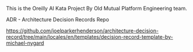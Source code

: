 This is the Oreilly AI Kata Project By Old Mutual Platform Engineering team.


ADR - Architecture Decision Records
Repo

https://github.com/joelparkerhenderson/architecture-decision-record/tree/main/locales/en/templates/decision-record-template-by-michael-nygard